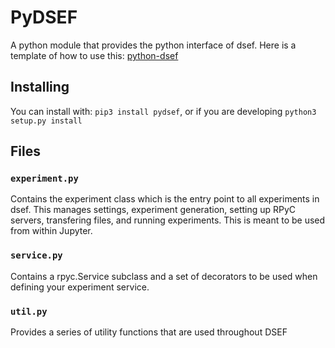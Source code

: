 # PyDSEF
A python module that provides the python interface of dsef. Here is a template of how to use this: [python-dsef](https://github.com/DSEF/dsef-python)

## Installing
You can install with: `pip3 install pydsef`, or if you are developing `python3 setup.py install`

## Files
### `experiment.py` 
Contains the experiment class which is the entry point to all experiments in dsef.
This manages settings, experiment generation, setting up RPyC servers, transfering files, and running experiments.
This is meant to be used from within Jupyter.

### `service.py`
Contains a rpyc.Service subclass and a set of decorators to be used when defining your experiment service.

### `util.py`
Provides a series of utility functions that are used throughout DSEF
